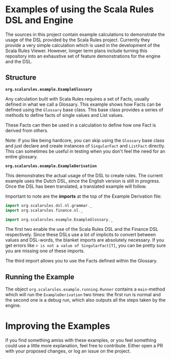 # Examples of using the Scala Rules DSL and Engine

The sources in this project contain example calculations to demonstrate the usage of the DSL provided by
the Scala Rules project. Currently they provide a very simple calculation which is used in the development
of the Scala Rules Viewer. However, longer term plans include turning this repository into an exhaustive
set of feature demonstrations for the engine and the DSL.

## Structure

**`org.scalarules.example.ExampleGlossary`**

Any calculation built with Scala Rules requires a set of Facts, usually defined in what we call a Glossary.
This example shows how Facts can be defined using the `Glossary` base class. This base class provides a series
of methods to define facts of single values and List values.

These Facts can then be used in a calculation to define how one Fact is derived from others.

Note: if you like being hardcore, you can skip using the `Glossary` base class and just declare and create instances
of `SingularFact` and `ListFact` directly. This can sometimes be useful in testing when you don't feel the need for
an entire glossary.

**`org.scalarules.example.ExampleDerivation`**

This demonstrates the actual usage of the DSL to create rules. The current example uses the Dutch DSL, since the
English version is still in progress. Once the DSL has been translated, a translated example will follow.

Important to note are the **imports** at the top of the Example Derivation file:

```scala
import org.scalarules.dsl.nl.grammar._
import org.scalarules.finance.nl._

import org.scalarules.example.ExampleGlossary._
```

The first two enable the use of the Scala Rules DSL and the Finance DSL respectively. Since these DSLs use a lot of
implicits to convert between values and DSL-words, the blanket imports are absolutely necessary. If you get errors like
`> is not a value of SingularFact[T]`, you can be pretty sure you are missing one of these imports.

The third import allows you to use the Facts defined within the Glossary.

## Running the Example

The object `org.scalarules.example.running.Runner` contains a `main`-method which will run the `ExampleDerivation` two
times: the first run is normal and the second one is a debug run, which also outputs all the steps taken by the engine.

# Improving the Examples

If you find something amiss with these examples, or you feel something could use a little more explanation, feel free
to contribute. Either open a PR with your proposed changes, or log an issue on the project.
